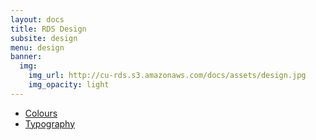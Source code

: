 ```yaml
---
layout: docs
title: RDS Design
subsite: design
menu: design
banner:
  img:
    img_url: http://cu-rds.s3.amazonaws.com/docs/assets/design.jpg
    img_opacity: light
---
```


- [Colours](colours/)
- [Typography](typography/)
